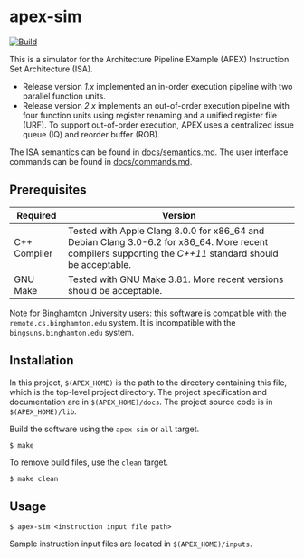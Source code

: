 # apex-sim

[![Build](https://github.com/colematt/apex-sim/actions/workflows/c-cpp.yml/badge.svg)](https://github.com/colematt/apex-sim/actions/workflows/c-cpp.yml)

This is a simulator for the Architecture Pipeline EXample (APEX) Instruction Set Architecture (ISA).

- Release version _1.x_ implemented an in-order execution pipeline with two parallel function units.
- Release version _2.x_ implements an out-of-order execution pipeline with four function units using register renaming and a unified register file (URF).
To support out-of-order execution, APEX uses a centralized issue queue (IQ) and reorder buffer (ROB).

The ISA semantics can be found in [docs/semantics.md](https://github.com/colematt/apex-sim/blob/master/docs/semantics.md). The user interface commands can be found in [docs/commands.md](https://github.com/colematt/apex-sim/blob/master/docs/commands.md).


## Prerequisites
| Required | Version |
|----------|---------|
| C++ Compiler | Tested with Apple Clang 8.0.0 for x86_64 and Debian Clang 3.0-6.2 for x86_64. More recent compilers supporting the _C++11_ standard should be acceptable.|
| GNU Make | Tested with GNU Make 3.81. More recent versions should be acceptable. |

Note for Binghamton University users: this software is compatible with the `remote.cs.binghamton.edu` system. 
It is incompatible with the `bingsuns.binghamton.edu` system.

## Installation

In this project, `$(APEX_HOME)` is the path to the directory containing this file, which is the top-level project directory. 
The project specification and documentation are in `$(APEX_HOME)/docs`. 
The project source code is in `$(APEX_HOME)/lib`. 

Build the software using the `apex-sim` or `all` target.

```
$ make
```

To remove build files, use the `clean` target.

```
$ make clean
```

## Usage

```
$ apex-sim <instruction input file path>
```

Sample instruction input files are located in `$(APEX_HOME)/inputs`.
